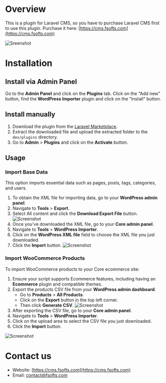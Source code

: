 # Overview

This is a plugin for Laravel CMS, so you have to purchase Laravel CMS first to use this plugin.
Purchase it
here: [https://cms.fsofts.com](https://cms.fsofts.com)

![Sreenshot](./art/screenshot-1.png)

# Installation

## Install via Admin Panel

Go to the **Admin Panel** and click on the **Plugins** tab. Click on the "Add new" button, find the **WordPress Importer**
plugin and click on the "Install" button.

## Install manually

1. Download the plugin from
   the [Laravel Marketplace](https://marketplace.cms.fsofts.com/products/vswb/wordpress-importer).
2. Extract the downloaded file and upload the extracted folder to the `dev/plugins` directory.
3. Go to **Admin** > **Plugins** and click on the **Activate** button.

## Usage

### Import Base Data

This option imports essential data such as pages, posts, tags, categories, and users.

1. To obtain the XML file for importing data, go to your **WordPress admin panel**.
2. Navigate to **Tools** > **Export**.
3. Select All content and click the **Download Export File** button.
    ![Screenshot](./art/screenshot-3.png)
4. Once you've downloaded the XML file, go to your **Core admin panel**.
5. Navigate to **Tools** > **WordPress Importer**.
6. Click on the **WordPress XML file** field to choose the XML file you just downloaded.
7. Click the **Import** button.
![Screenshot](./art/screenshot-2.png)

### Import WooCommerce Products

To import WooCommerce products to your Core ecommerce site:

1. Ensure your script supports Ecommerce features, including having an **Ecommerce** plugin and compatible themes.
2. Export the products CSV file from your **WordPress admin dashboard**.
   - Go to **Products** > **All Products**.
   - Click on the **Export** button in the top left corner.
   - Then click **Generate CSV**.
    ![Screenshot](./art/screenshot-4.png)
4. After exporting the CSV file, go to your **Core admin panel**.
5. Navigate to **Tools** > **WordPress Importer**.
6. Click on the upload area to select the CSV file you just downloaded.
7. Click the **Import** button.

![Screenshot](./art/screenshot-5.png)

# Contact us

- Website: [https://cms.fsofts.com](https://cms.fsofts.com)
- Email: [contact@fsofts.com](mailto:contact@fsofts.com)
